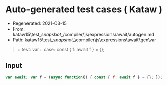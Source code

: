 # Auto-generated test cases ( Kataw )
- Regenerated: 2021-03-15
- From: kataw15\test\__snapshot__/compiler/js/expressions/await/autogen.md
- Path: kataw15\test\__snapshot__\compiler\js\expressions\await\gen\var
> :: test: var
> :: case: const { f: await f } = {};
## Input

`````js
var await; var f = (async function() { const { f: await f } = {}; });
`````
